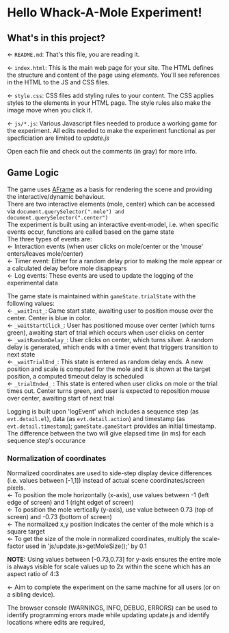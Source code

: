 # Hello Whack-A-Mole Experiment!

## What's in this project?

← `README.md`: That's this file, you are reading it.

← `index.html`: This is the main web page for your site. The HTML defines the structure and content of the page using _elements_. You'll see references in the HTML to the JS and CSS files.

← `style.css`: CSS files add styling rules to your content. The CSS applies styles to the elements in your HTML page. The style rules also make the image move when you click it.

← `js/*.js`: Various Javascript files needed to produce a working game for the experiment. All edits needed to make the experiment functional as per specficiation are limited to _update.js_

Open each file and check out the comments (in gray) for more info.


## Game Logic

The game uses [AFrame](https://www.aframe.io) as a basis for rendering the scene and providing the interactive/dynamic behaviour.  
There are two interactive elements (mole, center) which can be accessed via `document.querySelector(".mole") and document.querySelector(".center")`  
The experiment is built using an interactive event-model, i.e. when specific events occur, functions are called based on the game state  
The three types of events are:  
← Interaction events (when user clicks on mole/center or the 'mouse' enters/leaves mole/center)  
← Timer event: Either for a random delay prior to making the mole appear or a calculated delay before mole disappears  
← Log events: These events are used to update the logging of the experimental data  

The game state is maintained within `gameState.trialState` with the following values:  
← `_waitInit_`: Game start state, awaiting user to position mouse over the center. Center is blue in color.  
← `_waitStartClick_`: User has positioned mouse over center (which turns green), awaiting start of trial which occurs when user clicks on center  
← `_waitRandomDelay_`: User clicks on center, which turns silver. A random delay is generated, which ends with a timer event that triggers transition to next state  
← `_waitTrialEnd_`: This state is entered as random delay ends. A new position and scale is computed for the mole and it is shown at the target position, a computed timeout delay is scheduled  
← `_trialEnded_` : This state is entered when user clicks on mole or the trial times out. Center turns green, and user is expected to reposition mouse over center, awaiting start of next trial  

Logging is built upon 'logEvent' which includes a sequence step (as `evt.detail.el`), data (as `evt.detail.action`) and timestamp (as `evt.detail.timestamp`);
`gameState.gameStart` provides an initial timestamp. The difference between the two will give elapsed time (in ms) for each sequence step's occurance


### Normalization of coordinates
Normalized coordinates are used to side-step display device differences (i.e. values between [-1,1]) instead of actual scene coordinates/screen pixels.  
← To position the mole horizontally (x-axis), use values between -1 (left edge of screen) and 1 (right edget of screen)  
← To position the mole vertically (y-axis), use value between 0.73 (top of screen) and -0.73 (bottom of screen)  
← The normalized x,y position indicates the center of the mole which is a square target   
← To get the size of the mole in normalized coordinates, multiply the scale-factor used in 'js/update.js>getMoleSize();' by 0.1  

__NOTE:__ Using values between [-0.73,0.73] for y-axis ensures the entire mole is always visible for scale values up to 2x within the scene which has an aspect ratio of 4:3



← Aim to complete the experiment on the same machine for all users (or on a sibling device).


The browser console (WARNINGS, INFO, DEBUG, ERRORS) can be used to identify programming errors made while updating update.js and identify locations where edits are required,